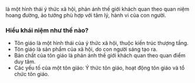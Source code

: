là một hình thái ý thức xã hội, phản ánh thế giới khách quan theo quan niệm hoang đường, ảo tưởng phù hợp với tâm lý, hành vi của con người.
### Hiểu khái niệm như thế nào?
- Tôn giáo là một hình thái của ý thức xã hội, thuộc kiến trúc thượng tầng.   
- Tôn giáo là sản phẩm của xã hội, do con người sáng tạo ra.   
- Bản chất của tôn giáo là phản ánh thế giới khách quan theo quan điểm duy tâm.   
- Các yếu tố của một tôn giáo: Ý thức tôn giáo, hoạt động tôn giáo và tổ chức tôn giáo.